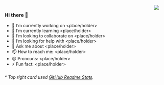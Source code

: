 <img align="right" src="https://github-readme-stats.vercel.app/api?username=mosney&theme=vue&show_icons=true&hide_title=true&count_private=true" />

### Hi there 👋

<!--
**Mosney/Mosney** is a ✨ _special_ ✨ repository because its `README.md` (this file) appears on your GitHub profile.

Here are some ideas to get you started:
-->
- 🔭 I’m currently working on <place/holder>
- 🌱 I’m currently learning <place/holder>
- 👯 I’m looking to collaborate on <place/holder>
- 🤔 I’m looking for help with <place/holder>
- 💬 Ask me about <place/holder>
- 📫 How to reach me: <place/holder>
- 😄 Pronouns: <place/holder>
- ⚡ Fun fact: <place/holder>

<h6>* Top right card used <a href="https://github.com/anuraghazra/github-readme-stats/">GitHub Readme Stats</a>.</h6>
